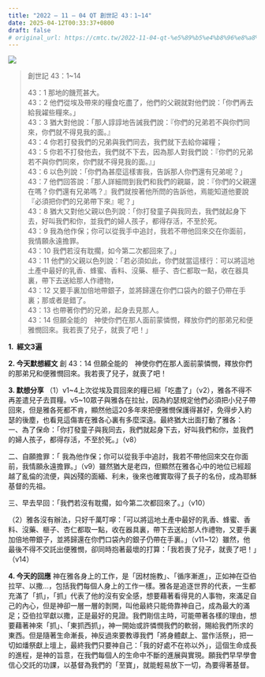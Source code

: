 ```yaml
---
title: "2022 – 11 – 04 QT 創世記 43：1~14"
date: 2025-04-12T00:33:37+0800
draft: false
# original_url: https://cmtc.tw/2022-11-04-qt-%e5%89%b5%e4%b8%96%e8%a8%98-43%ef%bc%9a114
---
```


![](/images/qt.jpg)
> 創世記 43：1\~14
>
> 43：1 那地的饑荒甚大。  
> 43：2 他們從埃及帶來的糧食吃盡了，他們的父親就對他們說：「你們再去給我糴些糧來。」  
> 43：3 猶大對他說：「那人諄諄地告誡我們說：『你們的兄弟若不與你們同來，你們就不得見我的面。』  
> 43：4 你若打發我們的兄弟與我們同去，我們就下去給你糴糧；  
> 43：5 你若不打發他去，我們就不下去，因為那人對我們說：『你們的兄弟若不與你們同來，你們就不得見我的面。』」  
> 43：6 以色列說：「你們為甚麼這樣害我，告訴那人你們還有兄弟呢？」  
> 43：7 他們回答說：「那人詳細問到我們和我們的親屬，說：『你們的父親還在嗎？你們還有兄弟嗎？』我們就按著他所問的告訴他，焉能知道他要說『必須把你們的兄弟帶下來』呢？」  
> 43：8 猶大又對他父親以色列說：「你打發童子與我同去，我們就起身下去，好叫我們和你，並我們的婦人孩子，都得存活，不至於死。  
> 43：9 我為他作保；你可以從我手中追討，我若不帶他回來交在你面前，我情願永遠擔罪。  
> 43：10 我們若沒有耽擱，如今第二次都回來了。」  
> 43：11 他們的父親以色列說：「若必須如此，你們就當這樣行：可以將這地土產中最好的乳香、蜂蜜、香料、沒藥、榧子、杏仁都取一點，收在器具裏，帶下去送給那人作禮物，  
> 43：12 又要手裏加倍地帶銀子，並將歸還在你們口袋內的銀子仍帶在手裏；那或者是錯了。  
> 43：13 也帶著你們的兄弟，起身去見那人。  
> 43：14 但願全能的　神使你們在那人面前蒙憐憫，釋放你們的那弟兄和便雅憫回來。我若喪了兒子，就喪了吧！」

**1.  經文3遍**

**2. 今天默想經文**
創 43：14 但願全能的　神使你們在那人面前蒙憐憫，釋放你們的那弟兄和便雅憫回來。我若喪了兒子，就喪了吧！

**3. 默想分享**
（1）v1\~4上次從埃及買回來的糧已經「吃盡了」（v2），雅各不得不再差遣兒子去買糧。v5\~10眾子與雅各在拉扯，因為約瑟規定他們必須把小兒子帶回來，但是雅各死都不肯，顯然他這20多年來把便雅憫保護得甚好，免得步入約瑟的後塵，也看見這傷害在雅各心裏有多麼深遠。最終猶大出面打動了雅各：  
一、為了保命：「你打發童子與我同去，我們就起身下去，好叫我們和你，並我們的婦人孩子，都得存活，不至於死。」（v8）

二、自願擔罪：「 我為他作保；你可以從我手中追討，我若不帶他回來交在你面前，我情願永遠擔罪。」（v9）雖然猶大是老四，但顯然在雅各心中的地位已經超越了亂倫的流便，與凶殘的面緬、利未，後來也確實取得了長子的名份，成為耶穌基督的先祖。

三、早去早回：「我們若沒有耽擱，如今第二次都回來了。」（v10）

（2）雅各沒有辦法，只好千萬叮嚀：「可以將這地土產中最好的乳香、蜂蜜、香料、沒藥、榧子、杏仁都取一點，收在器具裏，帶下去送給那人作禮物，又要手裏加倍地帶銀子，並將歸還在你們口袋內的銀子仍帶在手裏。」（v11\~12）雖然，他最後不得不交託出便雅憫，卻同時抱著最壞的打算：「我若喪了兒子，就喪了吧！」（v14）

**4. 今天的回應**
神在雅各身上的工作，是「因材施教」、「循序漸進」，正如神在亞伯拉罕、以撒…，包括我們每個人身上的工作一樣。雅各是追逐世界的代表，一生都充滿了「抓」，「抓」代表了他的沒有安全感，想要藉著看得見的人事物，來滿足自己的內心，但是神卻一層一層的剝開，叫他最終只能倚靠神自己，成為最大的滿足；亞伯拉罕獻以撒，正是最好的見證。我們剛信主時，可能帶著各樣的理由，想要藉著神來「抓」、「東抓西抓」，神一開始或許憐憫我們的軟弱，賜給我們所求的東西。但是隨著生命漸長，神反過來要教導我們「將身體獻上、當作活祭」，把一切如燔祭獻上壇上，最終我們只要神自己：「我的好處不在祢以外」，這個生命成長的進程，是神的旨意，在我們每個人的生命中不斷的進展與實現。願我們早早學會信心交託的功課，以基督為我們的「至寶」，就能輕易放下一切，為要得著基督。
